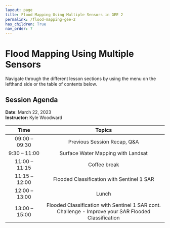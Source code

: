 ```yaml
---
layout: page
title: Flood Mapping Using Multiple Sensors in GEE 2
permalink: /flood-mapping-gee-2
has_children: True
nav_order: 7
---
```


# Flood Mapping Using Multiple Sensors

Navigate through the different lesson sections by using the menu on the lefthand side or the table of contents below.

## Session Agenda

**Date**: March 22, 2023  
**Instructor:** Kyle Woodward


|      Time     |                                                                                                       Topics                                                                                                                                     |
|:-------------:|:-----------------------------------------------------------------------------------------------------------------------------------------------------------------------------------------------------------------:|
| 09:00 – 09:30 |                                  Previous Session Recap, Q&A<br>                                  |
| 9:30 – 11:00  |                              Surface Water Mapping with Landsat                                    |
| 11:00 – 11:15 |                                              Coffee break                                                              |
| 11:15 – 12:00 |                                       Flooded Classification with Sentinel 1 SAR                                                     |
| 12:00 – 13:00 |                                                  Lunch                                                                   |
| 13:00 –15:00  |                  Flooded Classification with Sentinel 1 SAR cont. <br>Challenge - Improve your SAR Flooded Classification                                      |